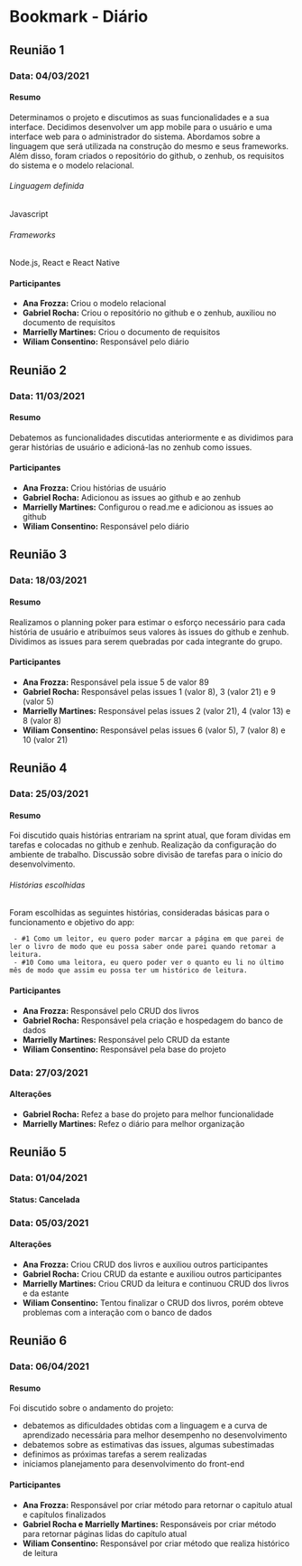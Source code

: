 # Bookmark - Diário

## Reunião 1

### Data: 04/03/2021

#### Resumo

Determinamos o projeto e discutimos as suas funcionalidades e a sua interface. Decidimos desenvolver um app mobile para o usuário e uma interface web para o administrador do sistema. Abordamos sobre a linguagem que será utilizada na construção do mesmo e seus frameworks. Além disso, foram criados o repositório do github, o zenhub, os requisitos do sistema e o modelo relacional.

###### Linguagem definida
Javascript
###### Frameworks
Node.js, React e React Native

#### Participantes
- **Ana Frozza:** Criou o modelo relacional
- **Gabriel Rocha:** Criou o repositório no github e o zenhub, auxiliou no documento de requisitos
- **Marrielly Martines:** Criou o documento de requisitos
- **Wiliam Consentino:** Responsável pelo diário


## Reunião 2

### Data: 11/03/2021

#### Resumo

Debatemos as funcionalidades discutidas anteriormente e as dividimos para gerar histórias de usuário e adicioná-las no zenhub como issues. 

#### Participantes
- **Ana Frozza:** Criou histórias de usuário
- **Gabriel Rocha:** Adicionou as issues ao github e ao zenhub
- **Marrielly Martines:** Configurou o read.me e adicionou as issues ao github
- **Wiliam Consentino:** Responsável pelo diário


## Reunião 3

### Data: 18/03/2021

#### Resumo

Realizamos o planning poker para estimar o esforço necessário para cada história de usuário e atribuímos seus valores às issues do github e zenhub. Dividimos as issues para serem quebradas por cada integrante do grupo.

#### Participantes
- **Ana Frozza:** Responsável pela issue 5 de valor 89
- **Gabriel Rocha:** Responsável pelas issues 1 (valor 8), 3 (valor 21) e 9 (valor 5)
- **Marrielly Martines:** Responsável pelas issues 2 (valor 21), 4 (valor 13) e 8 (valor 8)
- **Wiliam Consentino:** Responsável pelas issues 6 (valor 5), 7 (valor 8) e 10 (valor 21)


## Reunião 4

### Data: 25/03/2021

#### Resumo
Foi discutido quais histórias entrariam na sprint atual, que foram dividas em tarefas e colocadas no github e zenhub. Realização da configuração do ambiente de trabalho. Discussão sobre divisão de tarefas para o início do desenvolvimento.

###### Histórias escolhidas
Foram escolhidas as seguintes histórias, consideradas básicas para o funcionamento e objetivo do app:

     - #1 Como um leitor, eu quero poder marcar a página em que parei de ler o livro de modo que eu possa saber onde parei quando retomar a leitura.
     - #10 Como uma leitora, eu quero poder ver o quanto eu li no último mês de modo que assim eu possa ter um histórico de leitura.


#### Participantes
- **Ana Frozza:** Responsável pelo CRUD dos livros 
- **Gabriel Rocha:** Responsável pela criação e hospedagem do banco de dados
- **Marrielly Martines:** Responsável pelo CRUD da estante
- **Wiliam Consentino:** Responsável pela base do projeto

### Data: 27/03/2021

#### Alterações
- **Gabriel Rocha:** Refez a base do projeto para melhor funcionalidade
- **Marrielly Martines:** Refez o diário para melhor organização



## Reunião 5

### Data: 01/04/2021
#### Status: Cancelada


### Data: 05/03/2021

#### Alterações
- **Ana Frozza:** Criou CRUD dos livros e auxiliou outros participantes 
- **Gabriel Rocha:** Criou CRUD da estante e auxiliou outros participantes
- **Marrielly Martines:** Criou CRUD da leitura e continuou CRUD dos livros e da estante
- **Wiliam Consentino:** Tentou finalizar o CRUD dos livros, porém obteve problemas com a interação com o banco de dados



## Reunião 6

### Data: 06/04/2021


#### Resumo
Foi discutido sobre o andamento do projeto:
- debatemos as dificuldades obtidas com a linguagem e a curva de aprendizado necessária para melhor desempenho no desenvolvimento
- debatemos sobre as estimativas das issues, algumas subestimadas
- definimos as próximas tarefas a serem realizadas
- iniciamos planejamento para desenvolvimento do front-end


#### Participantes
- **Ana Frozza:** Responsável por criar método para retornar o capitulo atual e capítulos finalizados
- **Gabriel Rocha e Marrielly Martines:** Responsáveis por criar método para retornar páginas lidas do capítulo atual
- **Wiliam Consentino:** Responsável por criar método que realiza histórico de leitura

